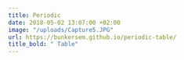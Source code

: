```yaml
---
title: Periodic
date: 2018-05-02 13:07:00 +02:00
image: "/uploads/Capture5.JPG"
url: https://bunkersem.github.io/periodic-table/
title_bold: " Table"
---
```


